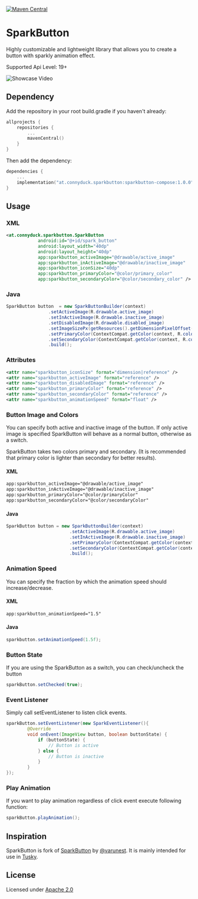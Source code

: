 [![Maven Central](https://maven-badges.herokuapp.com/maven-central/at.connyduck.sparkbutton/sparkbutton/badge.svg)](https://maven-badges.herokuapp.com/maven-central/at.connyduck.sparkbutton/sparkbutton)
# SparkButton
Highly customizable and lightweight library that allows you to create a button with sparkly animation effect.

Supported Api Level: 19+

![Showcase Video](art/showcase.gif)

## Dependency

Add the repository in your root build.gradle if you haven't already:

```kotlin
allprojects {
    repositories {
        ...
        mavenCentral()
    }
}
```	
Then add the dependency:

```kotlin
dependencies {
    ...
    implementation("at.connyduck.sparkbutton:sparkbutton-compose:1.0.0")
}
```

## Usage

### XML

```xml
<at.connyduck.sparkbutton.SparkButton
            android:id="@+id/spark_button"
            android:layout_width="40dp"
            android:layout_height="40dp"
            app:sparkbutton_activeImage="@drawable/active_image"
            app:sparkbutton_inActiveImage="@drawable/inactive_image"
            app:sparkbutton_iconSize="40dp"
            app:sparkbutton_primaryColor="@color/primary_color"
            app:sparkbutton_secondaryColor="@color/secondary_color" />
```

### Java

```java
SparkButton button  = new SparkButtonBuilder(context)
                .setActiveImage(R.drawable.active_image)
                .setInActiveImage(R.drawable.inactive_image)
                .setDisabledImage(R.drawable.disabled_image)
                .setImageSizePx(getResources().getDimensionPixelOffset(R.dimen.button_size))
                .setPrimaryColor(ContextCompat.getColor(context, R.color.primary_color))
                .setSecondaryColor(ContextCompat.getColor(context, R.color.secondary_color))
                .build();
```

### Attributes

```xml
<attr name="sparkbutton_iconSize" format="dimension|reference" />
<attr name="sparkbutton_activeImage" format="reference" />
<attr name="sparkbutton_disabledImage" format="reference" />
<attr name="sparkbutton_primaryColor" format="reference" />
<attr name="sparkbutton_secondaryColor" format="reference" />
<attr name="sparkbutton_animationSpeed" format="float" />
```

### Button Image and Colors
You can specify both active and inactive image of the button. If only active image is specified SparkButton will behave as a normal button, otherwise as a switch.

SparkButton takes two colors primary and secondary. (It is recommended that primary color is lighter than secondary for better results).

#### XML
```xml
app:sparkbutton_activeImage="@drawable/active_image"
app:sparkbutton_inActiveImage="@drawable/inactive_image"
app:sparkbutton_primaryColor="@color/primaryColor"
app:sparkbutton_secondaryColor="@color/secondaryColor"
```
#### Java
```java
SparkButton button = new SparkButtonBuilder(context)
						.setActiveImage(R.drawable.active_image)
						.setInActiveImage(R.drawable.inactive_image)
						.setPrimaryColor(ContextCompat.getColor(context, R.color.primary_color))
						.setSecondaryColor(ContextCompat.getColor(context, R.color.secondary_color))
						.build();
```

### Animation Speed
You can specify the fraction by which the animation speed should increase/decrease.

#### XML
```xml
app:sparkbutton_animationSpeed="1.5"
```

#### Java
```java
sparkbutton.setAnimationSpeed(1.5f);
```

### Button State
If you are using the SparkButton as a switch, you can 
check/uncheck the button

```java
sparkButton.setChecked(true);
```

### Event Listener

Simply call setEventListener to listen click events. 

```java
sparkButton.setEventListener(new SparkEventListener(){
		@Override
		void onEvent(ImageView button, boolean buttonState) {
			if (buttonState) {
				// Button is active
			} else {
				// Button is inactive
			}
		}
});
```

### Play Animation
If you want to play animation regardless of click event execute following function:

```java
sparkButton.playAnimation();
```

## Inspiration
SparkButton is fork of [SparkButton](https://github.com/varunest/SparkButton) by [@varunest](https://github.com/varunest).
It is mainly intended for use in [Tusky](https://github.com/tuskyapp/Tusky).

## License
Licensed under [Apache 2.0](../LICENSE.md)
